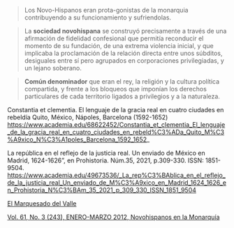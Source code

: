 > Los Novo-Hispanos eran prota-gonistas de la monarquia contribuyendo a su funcionamiento y sufriendolas.

> La **sociedad novohispana** se construyó precisamente a través de una afirmación de fidelidad confesional que permitía reconducir el momento de su fundación, de una extrema violencia inicial, y que implicaba la proclamación de la relación directa entre  unos súbditos, desiguales entre sí pero agrupados en corporaciones privilegiadas, y un lejano soberano.

> **Común denominador** que eran el rey, la religión y la cultura política compartida, y frente a los bloqueos que imponían los derechos particulares de cada territorio ligados a privilegios y a la naturaleza.

Constantia et clementia. El lenguaje de la gracia real en cuatro ciudades en rebeldía Quito, México, Nápoles, Barcelona (1592-1652)
https://www.academia.edu/68622452/Constantia_et_clementia_El_lenguaje_de_la_gracia_real_en_cuatro_ciudades_en_rebeld%C3%ADa_Quito_M%C3%A9xico_N%C3%A1poles_Barcelona_1592_1652_

La república en el reflejo de la justicia real. Un enviado de México en Madrid, 1624-1626”, en Prohistoria. Núm.35, 2021, p.309-330. ISSN: 1851-9504.
https://www.academia.edu/49673536/_La_rep%C3%BAblica_en_el_reflejo_de_la_justicia_real_Un_enviado_de_M%C3%A9xico_en_Madrid_1624_1626_en_Prohistoria_N%C3%BAm_35_2021_p_309_330_ISSN_1851_9504

[El Marquesado del Valle](https://www.proquest.com/docview/2612779559?pq-origsite=gscholar&fromopenview=true)

[Vol. 61, No. 3 (243), ENERO-MARZO 2012, Novohispanos en la Monarquía](https://www.jstor.org/stable/i40058905)